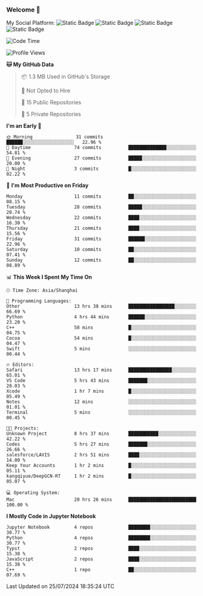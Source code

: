 ### Welcome 👋

<!--
**CheneyNine/CheneyNine** is a ✨ _special_ ✨ repository because its `README.md` (this file) appears on your GitHub profile.

Here are some ideas to get you started:

- 🔭 I’m currently working on ...
- 🌱 I’m currently learning ...
- 👯 I’m looking to collaborate on ...
- 🤔 I’m looking for help with ...
- 💬 Ask me about ...
- 📫 How to reach me: ...
- 😄 Pronouns: ...
- ⚡ Fun fact: ...
-->

My Social Platform:
![Static Badge](https://img.shields.io/badge/_-CheneyNine-black?style=flat&logo=Github&logoColor=white&cacheSeconds=https%3A%2F%2Fgithub.com%2FCheneyNine)
![Static Badge](https://img.shields.io/badge/_-cheneynine.top-purple?style=flat&logo=googlehome&logoColor=white&link=https%3A%2F%2Fwww.cheneynine.top)
![Static Badge](https://img.shields.io/badge/_-CQU__Cheney-green?style=flat&logo=wechat&logoColor=white&link=https%3A%2F%2Fwww.linkedin.com%2Fin%2Fyinan-chen-9b09202b9%2F)
![Static Badge](https://img.shields.io/badge/_-Cheney-blue?style=flat&logo=linkedin&logoColor=white&link=https%3A%2F%2Fwww.linkedin.com%2Fin%2Fyinan-chen-9b09202b9%2F)


<!--START_SECTION:waka-->
![Code Time](http://img.shields.io/badge/Code%20Time-215%20hrs%2016%20mins-blue)

![Profile Views](http://img.shields.io/badge/Profile%20Views-0-blue)

**🐱 My GitHub Data** 

> 📦 1.3 MB Used in GitHub's Storage 
 > 
> 🚫 Not Opted to Hire
 > 
> 📜 15 Public Repositories 
 > 
> 🔑 5 Private Repositories 
 > 
**I'm an Early 🐤** 

```text
🌞 Morning                31 commits          ██████░░░░░░░░░░░░░░░░░░░   22.96 % 
🌆 Daytime                74 commits          ██████████████░░░░░░░░░░░   54.81 % 
🌃 Evening                27 commits          █████░░░░░░░░░░░░░░░░░░░░   20.00 % 
🌙 Night                  3 commits           █░░░░░░░░░░░░░░░░░░░░░░░░   02.22 % 
```
📅 **I'm Most Productive on Friday** 

```text
Monday                   11 commits          ██░░░░░░░░░░░░░░░░░░░░░░░   08.15 % 
Tuesday                  28 commits          █████░░░░░░░░░░░░░░░░░░░░   20.74 % 
Wednesday                22 commits          ████░░░░░░░░░░░░░░░░░░░░░   16.30 % 
Thursday                 21 commits          ████░░░░░░░░░░░░░░░░░░░░░   15.56 % 
Friday                   31 commits          ██████░░░░░░░░░░░░░░░░░░░   22.96 % 
Saturday                 10 commits          ██░░░░░░░░░░░░░░░░░░░░░░░   07.41 % 
Sunday                   12 commits          ██░░░░░░░░░░░░░░░░░░░░░░░   08.89 % 
```


📊 **This Week I Spent My Time On** 

```text
🕑︎ Time Zone: Asia/Shanghai

💬 Programming Languages: 
Other                    13 hrs 38 mins      █████████████████░░░░░░░░   66.69 % 
Python                   4 hrs 44 mins       ██████░░░░░░░░░░░░░░░░░░░   23.20 % 
C++                      58 mins             █░░░░░░░░░░░░░░░░░░░░░░░░   04.75 % 
Cocoa                    54 mins             █░░░░░░░░░░░░░░░░░░░░░░░░   04.47 % 
Swift                    5 mins              ░░░░░░░░░░░░░░░░░░░░░░░░░   00.44 % 

🔥 Editors: 
Safari                   13 hrs 17 mins      ████████████████░░░░░░░░░   65.01 % 
VS Code                  5 hrs 43 mins       ███████░░░░░░░░░░░░░░░░░░   28.03 % 
Xcode                    1 hr 7 mins         █░░░░░░░░░░░░░░░░░░░░░░░░   05.49 % 
Notes                    12 mins             ░░░░░░░░░░░░░░░░░░░░░░░░░   01.01 % 
Terminal                 5 mins              ░░░░░░░░░░░░░░░░░░░░░░░░░   00.45 % 

🐱‍💻 Projects: 
Unknown Project          8 hrs 37 mins       ███████████░░░░░░░░░░░░░░   42.22 % 
Codes                    5 hrs 27 mins       ███████░░░░░░░░░░░░░░░░░░   26.66 % 
salesforce/LAVIS         2 hrs 51 mins       ████░░░░░░░░░░░░░░░░░░░░░   14.00 % 
Keep Your Accounts       1 hr 2 mins         █░░░░░░░░░░░░░░░░░░░░░░░░   05.11 % 
kangqiyue/DeepGCN-RT     1 hr 2 mins         █░░░░░░░░░░░░░░░░░░░░░░░░   05.07 % 

💻 Operating System: 
Mac                      20 hrs 26 mins      █████████████████████████   100.00 % 
```

**I Mostly Code in Jupyter Notebook** 

```text
Jupyter Notebook         4 repos             ████████░░░░░░░░░░░░░░░░░   30.77 % 
Python                   4 repos             ████████░░░░░░░░░░░░░░░░░   30.77 % 
Typst                    2 repos             ████░░░░░░░░░░░░░░░░░░░░░   15.38 % 
JavaScript               2 repos             ████░░░░░░░░░░░░░░░░░░░░░   15.38 % 
C++                      1 repo              ██░░░░░░░░░░░░░░░░░░░░░░░   07.69 % 
```




 Last Updated on 25/07/2024 18:35:24 UTC
<!--END_SECTION:waka-->


